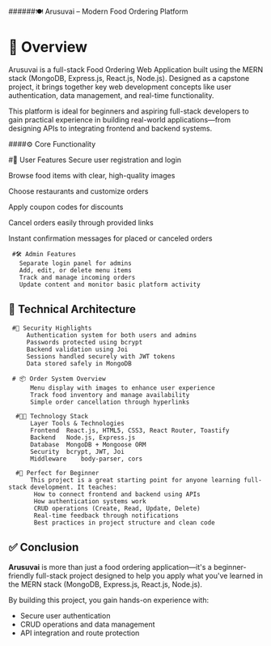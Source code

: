 ######🍽️ Arusuvai – Modern Food Ordering Platform

# 🧾 Overview
Arusuvai is a full-stack Food Ordering Web Application built using the MERN stack (MongoDB, Express.js, React.js, Node.js). Designed as a capstone project, it brings together key web development concepts like user authentication, data management, and real-time functionality.

This platform is ideal for beginners and aspiring full-stack developers to gain practical experience in building real-world applications—from designing APIs to integrating frontend and backend systems.


####⚙️ Core Functionality

   #👤 User Features
   Secure user registration and login

   Browse food items with clear, high-quality images

   Choose restaurants and customize orders

   Apply coupon codes for discounts

   Cancel orders easily through provided links

   Instant confirmation messages for placed or canceled orders

     #🛠️ Admin Features
       Separate login panel for admins
       Add, edit, or delete menu items
       Track and manage incoming orders
       Update content and monitor basic platform activity
       
## 🧱 Technical Architecture
 
     #🔐 Security Highlights
         Authentication system for both users and admins
         Passwords protected using bcrypt
         Backend validation using Joi
         Sessions handled securely with JWT tokens
         Data stored safely in MongoDB
         
     # 📦 Order System Overview
          Menu display with images to enhance user experience
          Track food inventory and manage availability
          Simple order cancellation through hyperlinks
        
      #🧑‍💼 Technology Stack
          Layer	Tools & Technologies
          Frontend	React.js, HTML5, CSS3, React Router, Toastify
          Backend	Node.js, Express.js
          Database	MongoDB + Mongoose ORM
          Security	bcrypt, JWT, Joi
          Middleware	body-parser, cors

      #🌱 Perfect for Beginner
          This project is a great starting point for anyone learning full-stack development. It teaches:
           How to connect frontend and backend using APIs
           How authentication systems work
           CRUD operations (Create, Read, Update, Delete)
           Real-time feedback through notifications
           Best practices in project structure and clean code


 ## ✅ Conclusion
**Arusuvai** is more than just a food ordering application—it's a beginner-friendly full-stack project designed to help you apply what you've learned in the MERN stack (MongoDB, Express.js, React.js, Node.js).

By building this project, you gain hands-on experience with:

- Secure user authentication
- CRUD operations and data management
- API integration and route protection

    




   
